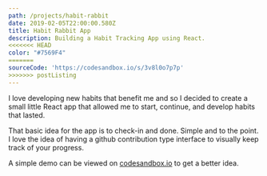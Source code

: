 ```yaml
---
path: /projects/habit-rabbit
date: 2019-02-05T22:00:00.580Z
title: Habit Rabbit App
description: Building a Habit Tracking App using React.
<<<<<<< HEAD
color: "#7569F4"
=======
sourceCode: 'https://codesandbox.io/s/3v8l0o7p7p'
>>>>>>> postListing
---
```


I love developing new habits that benefit me and so I decided to create a small little React app that allowed me to start, continue, and develop habits that lasted.

That basic idea for the app is to check-in and done. Simple and to the point. I love the idea of having a github contribution type interface to visually keep track of your progress.

A simple demo can be viewed on [codesandbox.io](https://codesandbox.io/s/3v8l0o7p7p) to get a better idea.
